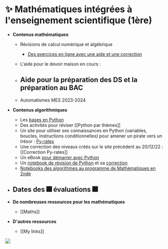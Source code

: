 # ✨ Mathématiques intégrées à l'enseignement scientifique (1ère)

- **Contenus mathématiques**
	- Révisions de calcul numérique et algébrique
		- [Des exercices en ligne avec une aide et une correction](https://tremulotmaths.github.io/remiseaniveau/remiseaniveau.html)

	- L'aide pour le devoir maison en cours : 
	- Aide pour la préparation des DS et la préparation au BAC
		- 
	- Automatismes MES 2023-2024

- **Contenus algorithmiques**
	- Les [bases en Python](http://193.49.249.136:20180/~web/mpsi/cours.php)
	- Des activités pour réviser [[Python par thèmes]]
	- Un site pour utiliser ses connaissances en Python (variables, boucles, instructions conditionnelles) pour amener un pirate vers un trésor : [Py-rates](https://py-rates.fr/)
	- Une correction des niveaux créés sur le site précédent au 20/12/22 : [[Correction Py-rates]]
	- Un eBook [pour démarrer avec Python](https://www.calameo.com/read/006275542d7b71bd218c2)
	- Un [notebook de révision de Python](https://notebook.basthon.fr/?ipynb=eJztXFtzG0d2_ittiFUEuBAWIEWvzZKccrx-2C0nVqxdvxgKMRg0yJZmeuDpGS4pl6vymn_hykvMfch7nvHH8p1zumd6AFCUKZFOUnaVTHKmr6fP5TuXnh96qc4y1zv57oderqtkkVRJ7-SHH4f8_LS6WuneSS9PyteL4m-2N-y5oi5TevZIfaWdmicO_19o9fyqOi-sSmqVXaXra60WiXUq29fWaXNmda5thXZO_VNSna-v86Qy39fa9X4c_tKJv9ov5q90WpklzZtqZYtKz4vitfpzvbqqdKm0o6nURVE7lZgFnqx_UqVeldouSq1WRi-UtmHJ-K3UF8VVggVitO9roxaFqdT67xUaX9TRntA07yx_pKZ2aqMV0dRVUVc04zLBKMm8KBfJPNNDtUqYUqvEUl_p-qdMWUyS8EuZsSrXP4NyhT2j1mVSVWWywh5qq9bXFyBjrTOsuErKhYzxojYX-o3K6CDMcrm-xj4rp_SlLlOT4imP_RP9GKlvmSjUng4DbfIVdaRdr8r1dbr-eUEnlZ4nWGMzhpr21v8mBMWaXhU11vPRtDei6dsR19dnSSYnnSUqLcqSiCIkTjNsmkjs6hJLVZnRdjQa3eH8H6nJSL2oivQ1FkGbMHZZlHQihb0LPz2iATHkXyuTGcfDMPckpaFzc8oZptEdhv4jywCYNCG-w6Bb8rAhDjGvVWqFcdSC3oKSJZizqrRKQNILU62vh-AIHW9eOV0malErWhGkIp9j0j7mMehc1OEJBkxNnmQDekZD4KzX_2V5fWlSYvz1zyWW0gfD5UUVWq3OS8j6gI_8n_nIM_CoE25f7DOfg0MM1lnkfnd5YhfMud11ghez_dqTW9clj_mcN_uuXYYq3YesPV7_9HhhsKmM-LdwvieRUhivAu-V-sy4iijoEgUeX2HZEEcbbUJGRots31i0rYVvZ8au6qo_7f1LGJDEiKaZ9gYzXvaXVWegG2YTbUhLOzgIjHVw4LUHnxVzcstzK10HDUS9hAXBShU94ROhswEVCltpa0QQ5LVTubG1S2uMM4S-euV_p24Yw13l8wI_T1uqx4vO4kXrLtE7O8Ww4MaWcO3Iz3jkr_D4jZpDzFkz6ctVZlIRUq9prsGJpLPqpuejkfoC4xTeVHhGSgxtKoHWAdeziKTFQhQ1yEQaET_LXGgDTmSND9HEe2qTQQuTDKLPSP2ZBNtg0sKmKoc0ktBcgH4sa2IxVquirLxuwRIxf-a2FFUPTAICLHonyyRzekMZ0GRdnfWlaNqphd1MWgYFM7Gww2yAJKWpyMjQPohmZ7XJSJ9WbsT9Orw5nXqpMBZkKY2uZcVtJ08VOkaX1JWXjYy0DzYpVqZdil9Zc_isTBrOoEX2HSld_Dbwxj1pGJasK_WiQYSlLrEdnjMV0g_FAoAlyABMe1-GBtOe6oMzp71vaovfcSKf27MMZzSg37Ej560OppuTIqTfwRY1zQXzSaSzpCcy2ooqieFIYvaT5dKk5yI_y8K4LmsX1mInTNdvkwws8wanT4RvmmCcKlkFk0W9oepoQCzeMkWwXIYZ1C3NkgvoWR4w7O1N4DuMYC4wEsmFp5R6piLlItuQkUg4SCH8A04YagZsBCuM4XBGp2lR26p3YussG_YgDxiAsNvLX26aPmfqkDDmiSEdkojVvoAFj1XCroOvbWseRx7FuBoDkiG4SZWuSkzTF00Xsw706AeUrbeQ_pFgn4W-AI-8EVPVcElX8REjXbRASXiFpS0SXTHnMnWj0TTNJFv1B31fB_g8gWRYUYfAd8X6v0U9iwllo2a9yRdNL2iX1lmvyMITO0Onll3BwCY7FtQrKBAivc04kk1ULK0YkEw3aWMs4iZ8AQM2aI0QqWtjF6QjSj6AeFWsH3-C5AELW8djl6Ismk1uIgKy1B7wE_ws8lWld60u9I5tG9saLANbrGaqz7aBjRhjKcfIabbMiqTzVkZyAWDVl4MH4uypTc7eolDW_4G3Xpu0Tas-fhuoRzFHxCSPOJrBKOm_hvhDIBKhNzGIM-zfyGkIjYIQ0Bz3JABfW0FJ4KiUnpmyoUy0dlrVyUMfQ9V_h6MYPACNXhhFTjn8BrtguW7N-02S0PgHw2aH7NQyXnA6n2ds8B-MpuTdg6gsbR2yZh6jBKtZQM8YK-EAOnXyrNwWsentfXMk3HQACnGCiDnzVQLMRRZRrA2xCVE8OFUCPknnYYYERwNDuspwPsskNZkYHlJpomk6ntP_0VOY9r7d1Z5HOoGaH9Kfw2nv94fjEfopCjZJPIWoxG0J4zGhEuch807kGzxK2mELbwKg2Qay0x6NTraFYCX5LuwEh8cCxMlVM-UZe1XkP9BB45BgKVcJO1Hkr-B9zoEYrILo343O9P2-N4wiz8piaFID-3E_jHpwsB3NOTigc17_O5wQdjqFBYR8jA05zldf4n-lNbJaogmgxxzqpWbzuBnOwHY8ywu6zIsrba0AkiY4ErHaEI4E-DFJd-BH4J0ZTrsMgJudilVtXORstK-8Q0ee0ZJw-fsJCk1-T2fB4adDH33yvIPfiLC8hcCq7kPEuppZxBMkD76dZEc4LRIkwT9toIACWXlwAL4SFlczGnMWxYPJdMChLgvI_fqa-EFQQ3DP9e4wTCfk2uUpnu9r693laCMcsyPphnDFsQGJouwSwoFXHBxrIE1EqmP23cvZMMQ_vbqgIAD5gSzfrDY4VMfBFuLIRaQQHkwl864nUMrfTcZDdYh_R_j3BP-O8e9j_PvDUH2CH5_i32Q8fhkrX2gXOH6EkHMj0I9p2EbFWQvL08mQ9N69eaKM_lmHmNK7ljt0dHPOQ2Vab5OoYi3cCzpGlxAYNeKceb3OXZhlPicQxO_w2NY5eKCoQrTXNawjMaeUje6YQqzER_JUInE1xWj2-vWpHeyRa8jBJaYj-LYicWEzhiWpvfp0vCeTQ5UZEbXY4WzJ7_csrrGcxUyID2YsPLeTcZxa70nL2-_GL30g8vnm4KSsMXj-HoNPwuC6Sj8UX6v7ZOyvgpHyB-Kwtwy6I9jhZv8cY4x5HIQcitWPnk1eDtX9837wNmM29G64l8pL_ABxNJ8WQ8yboizQtYD6fRkG7rgoQtHh-41bK69nPqKxNNbDUZGWhz3ow1900NJl5Ld5OB4Pdmi1lvPfotUO71erHRx8A-hUwogIsAq-QUr2I7a_5CowTtrBBTCDSwrGMbrMtavLhz6dIzqdQPejQPcJkb376HD70dH2oyfbj463H328_egP248-2X706fajyW4WqcrCuFt55Oi-eeRdYThxDSGQDbbhMNk-RfXoTA0FO8Q-SbiujVjRBHuPj_eIj44FfYdMW8cp1RLmaWjjLUef_VLOijcWZu_x0d7gNyAfi9bhaCNHA3CyYDxiyVG-A173-Y0ljh9nLdEsgOmzMsl9YhRanSPZONiWegLjm3UQeiLszAEJ4BBO-oalSXRKyCsZkan9shEGCkdc2Sq5BGQwy9FopDSIjJ8zjoGapZJnG--8ySG24QEpUsAOIY69Mmmdwd3mZN4CQD-xZ8R8J9RwMlKQiWCUtNQRhJWGDJlPXmH2CL9UanYyo_wh4SqZHjTx21hwhopgf3nT4H656mx9bRmSSQqaYohC6T4FxpJM5MRJHs0FftcuJMVCphE0dDU8H5Oz77sfDTUMy6I1-birLGnj2OhQl0udVqQacHA7qSE-DBGD9gAi7DpRYs23jt4s3ucS3nEqKzFgdGonFHC1eVjEG3RAOF64fBeaXLwGrRWGAFogvVd0MfElAM0E1c416Ze4ybsd-gPRgIl-NFIv9uGtXKlE4nkcUMF-McHtUI5FyktWEKwHM_6_NJINRUBdnqrJJ5Bjhf9ak1tzZZPUJcCa9KmIhDIRzBE3N05etY3vSWULHIjDcpi5cq1d5QNqGGSkCMVRUsk7hCH7x4faFm_MEuGNuThP0Gl_wbAiwnvJs_keMMYsUc-eqfnMC2fc4LPQ4DP__qj7_ml4_9S_f9J9P52e6e9VM0iY5XizVRa1ehpafbzZykatPqJWdzBjbWBcYI0Ud3jJciIbFCbPQFBOuqZDBgievkPWFB25nRWl0Bgg5oMlkG8Xiw6fJrDpb1R6TmhJ4nZpUZQ-W-wkp8KajawcsJAN4QKv9TqtWWdK-OKCglycqpu71Dh3Y-CdpBHwLbRqahFk0lY4ZRp9yzhNqxvHISEPk4GtxgrEV023z56Nt6S5HSUAOE-ncPZv0QRtX4oJhe6kZreH-NUBehsn306kdaPgjixTUVOuwZFx8DlUw9WjFQWxcuBsCpY6Ywv7G8KOBfVIYMy8qFNigv6mLaf05voa2xvcrRD0iApB4xlmS1I0_awoXWMUQsiRTiQctQ5Te5WGQc8TgrgAhnepcX6P-UKa0B-1OAmEp6jMilQtlYoBrka067vBDjxCfYQOngzsVQoya7kt1JtSE0UlHKoEoNf94wGgES-lORR16yrUsZRqRcr_LiXCbfDFibhOtnDntHcy7b0NcfqSwsS-BVL2uaRyexcxJwb4vZM-Dk4EqzX4dZzepOADE814153tYmlCjnNMPJ-CfANSFseqry_x14AiFt3yl72xGHjz9HhvRHVyBEK56pFLMo83-Cenokh_vr5Ypqb6F4kghhpkDorTxBTnpuwl_n7SQF0j7OpZUceM1A5pdRiNKOsr08cbQX22KKVYyTaPioYzod0AfsTzlkU8bW1L3AnFCzsEvo2wkw5hJ-O3UHYSKDsZg7RtXsEHSSzVGxobKuGdrv1vn3ZpPvLQrQVHTfU8168E0k1JpYJXefWkXYky-1GiZFG35JWIbnBKd1Fpg0hDdfhB6CTMYxgeJ75-N4QxcaKHxOGH055o12a5xtdoEeszc7o6TcnBu_DXCKJRsNyjoTrmoPCnDwf5Nok2GWwglX8sLJXR0X2IQfzG3Bcq-cInWxeNeg6ub8tBPmboY0E-n7ygGor1f5JyI8RdJisfe_YZtiYUw6-5NiMUqtCbmtBXmQXvVlJITyhAbA4ODtU2oV42gaBIn0dL28hGPZn5cvZQbpBCS3CQqBvIHBOXT8a8CClwotCnv7rTVlJ7hg2J3WGoVys1m9Yo8mSTqi7h3XIEipJIfmaazGft3kkdTyat1ghpaqKYhqtQlC5OsjAJKFZycOCrE_H3ubYU2jg4eOAg_zGd4SXO8HfHB5d8jpexnXqpHjUpdrhhOUgmZxIKHik7Az3C8vmEz5oLy2wa6sqXfDRUsJoaNho-vU5skGGyrPn1X7GGy-BnyeJ-fXDfgveaD5RFpcuTE46sj7kGUsqzPKSIAdRvWH4DbB9ugO2_nZtMx3D7ZsALEEH5HS9TjTf4XmD7LbPdDqBvWtHtgT7eddvhZDuecYd8468Gdx9MdTUggiIRjwhGJRyo01Gd39gDoqa8L3Sa2kB1P8hTSjCfYBwmga8_bwsnmnZkQrB5g3nY0Bq79LdvtJilcYwBQjeqYCxsSJ7tHlr6Rbtqfv0d1Iv05xyxKJsbllfRUQRC3LB5r29dneHwffmezP5IqpoEQhjopYSuv57lXAS-e8ag_LxKF1m-N5XdoG3h8hdvz4l4fRKlRZo7D1GofjSiq0Wip-XmEIz_3zHKq4Tcoq4lb0EXTt5Yc0f_9CFNj1DhN-MTa5knYnkCSHFt_v8uBkQ3UNIrzqj-WFxZiQpKWY-aZ0UKMxGTWpw7KOzCBPFszAWj8awAInN0fFLPWMwzcyYQVW5t-Nj6FreCr3oNFgPnbaWQo9u362ti6dJfmZM-bL-aqjjihdlCL2k3p6FJH0-TfP0z1UOeNnfUHfmVlEabxW1n4S5Py3QMGOUSbBPzaoIInn7oYJnP4s00RaYVsequJczCwN3btYRGLwrbXg72dbdtRxWNpyxoC6dU7qHGWV5P_XhNUg4bh--arYTj9Rdu2KpGbrwvo25d-AC4OzFOUXDtMqaQm3Ll5CpiBLv52DwLbYp1qeHv2G5xGFl6e1FcCa821uFDRd84LU-pW64Z9nv0_BaFKMPqbyj7BV784y4eZbUt0SOKKHXuSZBupfjXMqnb-piQiNoMZvJ94dAxBLa-2UUYnjIETTgp0VwlfDgIRIJIrqruXw4Iu4iINFRJhBLE_2ATaicVjpLC1DZi8ihtcSlQQJhEkVu4PTLzCidzIlf5csrOHkwbFIXD7mErtq_jOvbYbSAy006-bNB6jMEBlL1Njga_vg_YRiY6jCeRi1NeKJlKH_2S9HCXvD6AEIINM8vARKTOX49ovezNcMee3butbEs6By3iyy6kOEhylLGyoXqwMORvmEDE7nikmjqluYF9LaCAfuY_7wwNvmBGYGW92Pc3BjxWcHzBbgM4tLUk9MUHqVyGdPElA2g-0mEcaKWvbmi3nRdPpJg3ydD3TD7LAB4pzwTSUxVNJy9UN1CgucjNH8-hUCzm5FxMZP0Y-PNwon-nvQ6dIotsQ1I_SM2ig7bgSG6ZNiru8TsWSxtf4rC-MKSUtMKOaxbvJO1fhu_dEIzvHrEMu-MOU3MXpTFmM_oIkE9uiYAlaUrSJmatTFLKjYhi1Ko_c9-XVX8wG7A75bXs3nS6Mnt4uTLy4jIiT1rw1SmHs-zP8MdsqGb4gxpSJX7IKJV00TvftRAarlsvEdpS1R79zjebI6e_0X--dFSdJ46-MORtIG15lRVVZuazLlitStYS_OmJMlmd--8ifcEqvUPj6B6pKH9_v-f5-ZWjXo_Tc5Mb_rwJnr749i8t6e9y2gxpY27tLmaD3TgDFQq1OMAD4JbVbabGi0apSbeDgB5787VEuWOOR_OaKdkVqpDgiYPgN8WCliWMNeHlsFhNa4UuKMpKHcjxbb5-O6T2X87o7H0bm3o6PWBahTZKctRsLq6v-Wtrqfj2WHout67USiL8UqO9MuF6xjv09FIpuahmCBbNw8H7XPO4XxKJ3HaIJJKpnikvx_3J8HjsI0xi6asIb0CGfIddCbzjNoMR3aKhWiBj5Zs_Fybkk3yhU4sUb5yBB_YXd_0V55xMyJneWUJFr6506eVpoS9wUOUN3f3U3dpEgLjvqTzRv1zR3cQ3jxnXheolDBV_FYovl7XYqfudps37wDTotBdChn6Sj575XXeDhp20Z-xztgPJJSPpjL_kc0dNDaJ2gr_NMsz0WTSRFAF3LnTtWOpWlNKxv9lEKVMu-9rqHpYkC9iuxgrHzmq8WJG-tws-p7bHzvP5glnH0QehaishxubTJKG4jDpzHRjvkiqf1OdxLPJdt94u5dFtwdoPRIaVrkw1arK_70WFJqlcwp7DcW0_roepasDoKEvx0f-GwrcuhHAmrzOBna90HZRZU9r_NaeYU18wu6DcblrPBWbRDQfYxLlkfEOh5DJJQ3FkuLPp70JL3PPjAIYw9Bl9ZSFM3anYglNkJOkRSu8-DsAm7CeK6PgcOTOIF2rZTRMYjvJTRByyNTw7jgcGeiOXtM_g2YWvUvrEdfeiyAwtk9ez-ItdUPcmFHr4SC59QHGh5KMEwXL_P3bhXg47s7zWJRWKrnRKfy2Mw-auTm2SM9gTv-MI1mx1JS1JNrhsAWqe5hUXbtjzPeTvI2ymaXVKV99pcFpzbsqyKE9zWj4e-V6mGeYC7jmW3zs5wghLGIZTfVlJAh_tRqsrtMkNNiBkqPD295ePd6-C_p7DV8KYFYaR78_Fb1dXnINxp1QhXbbrOIoX0jsagbme9H78kYaTS_y9kyftH6c59Cp6H_74P_ZrOW4) et sa [correction](https://notebook.basthon.fr/?ipynb=eJzVXUtz48Z2_ittjqpEyhyabz1qxinH9iKuSTyx7_VmOBEhEJRggw0aD11pXK7KNv_ClU2su7iVRTbZhn8s3zmnG2iQoKQhx0rGVbIE4PTr9Hmf0z2_NPwgitLG2ZtfGosg82Ze5jXOfvm1ze_Ps9tl0DhrLLzkp1n8F91oN9I4T3x690y9ClJ14aX4_yxQr2-zq1grL1fRrb-6C9TM06mKDgOdBuGlDhaBzgCXqn_0sqvV3cLLwp_zIG382n7fgV8dxhc_Bn4WzmlcP1A6zoKLOP5JfZMvb7MgUUFKQ6nrOE-VF87wZvWbSoJlEuhZEqhlGMxUoO2U8VcSXMe3HiaI3n7OQzWLw0yt_poB-Dp31gTQRWX6HTXRE-3MiIbO4jyjEeceevEu4mTmXURBWy09xtTS09RWmv5DpDQG8fijjJglq9-BuVhfEnTiZVniLbGGXKvV3TXQmAcRZpx5yUz6-D4Pr4N3KqKNCOfz1R3WmaUquAkSP_Txlvv-jX511A-MFIKnzQDMYkkNadXLZHXnr36f0U75Vx7mWPShJo3VvwpCMacf4xzz-WTS6NDwZY-ru0svkp2OPOXHSUJIERT7ERZNKE7zBFNVURjoTqezw_4_U72O-j6L_Z8wCVpEqOdxQjsS613o6Rl1iC7_nIVRmHI3TD1eEtK-pSoNGUc7dP0V8wCI1CO6Q6cb_LDGDi6tZWqJftSMvgKTCYgzywLlAaXXYba6a4MiAnfxKg0ST81yRTMCVywuMGgT44RoHOf2DTr0w4UXtegddYG9Xv1N8_x8L0H_q98TTKUJglvEmYVaXiXg9RZv-T_xlkeg0VSofXbIdA4KCTHPeGFWt_D0jCm3Ok_QYnSYG3QHecJ9vubFPrZJW_mH4LXnq9-ez0IsKiL6jVPTklAphJeB9pLgMkwzwmDqKdD4EtMGO2pnEdIzIKLDUAM2F7qdhnqZZ81J459th8RGNMyk0ZrytL_OKh1tGU2kIU3t6MgS1tGRkR68V0zJJc0tg9xKIGolJAhSyugN7wjtDbAQ6yzQoTCCfE7VItR56ufopw159aP5m5qhj_R2cRHj93mJdXfSkTvpoIr0ykrRLaixRFzZ80vu-RVev1MXYHOWTMHNMgp9YVIjae5AiSSz8qLls476Ev3ERlUYQvJCWpQHqQOqZxbx45kIaqCJJCJ-JwvBDSiRJT5YE98JJoIUJh5Em476hhg7xKCx9tUC3EhMcw38Ma-Jxlgu4yQzsgVTxPhRuiGoGiASIGDWOJt7URqsCQMarCqzvhZJO9HQm15JoCAmZnaoDaAkCTNSMrQOwtllHkYkT7O0w-0qtDmZGK4INdCShEEuMy4bGazQNqZenhneiEj6YJGiZcqpmJkVm8_CpKAMmmQzJaGLv1pGuXsFwZJ2pVbUiZDUDZbDY_qC-rZoAJAEKYBJ42sLMGmoJihz0vgu1_gbO_KFvoywRy36GytKjdbBcBckCOlvkEVOY0F9Euo0yYmIlqISIjjimENvPg_9K-GfeRymVdKOtcZKGK8_eBFI5h12nxBfgKCfzFtalUWtIeqoQ0xeM0YwXTYzqJkfedeQs9yhXds7S3foIbxGT8QXBlPqpXKEiyxDeiLmIIHwd9hhiBmQEbQwusMenftxrrPGWa_dADOgtRhu2lsQkaXZDG8b9pulReJrb4HXWXCDttuH0994_k8T3fj17ftrui8Y2cTbCy8kkeSJEXANg8CVMHV0lOtS23aMUZTm6JD0yjbJvEwwTFMEp0uJEMsfkFXv2clnYkrNgmuQ3DvRfAXRVeUo0eV1aXcJ6THzOpJArAMZuhCQAY0kSzV0U0sP_X3oYY9df-2BO7WIZNiY8eq_RUWIGmfFqo3ZIdpGLG5aXL4kK4NYCnI9qTInMFPR4kZIAnv-Qwqa9LJiiYEOyXwgjYBJbLNxoERbpSIklRHqGcmphHfNnRXL6N_A_bDHdcp9JyKwikWuWyVkLRing0zgeLHMgrrZ2daufmV9h2lgidlUNVk_sSJley5l6206j2Kv8lV6Sq2Rl9-0nogdJtq7vEeorf4dX41EK0GzJv5qqWcuRbgod9iADWKSwQXy27CKBN9EIGnIPpbshuDIcg6NUcc1gw8oRc36dP9EfnZip2-12H2gT5_ehUmBZwcTtMazp97UrPmIjW09hPHh_zeMfx8qClrAr9Izljml-bONSwv_qV3gi51-tqfSYHERsUH0ZDtE0Q9sEUuCyiZFxoazaj6GDAy1hEuIhsjzTDe2jr7W7t1o37177Hx077RzYv-_Fx-t7q5h2IkzSiy1WHqwfcmUEDVNxE07a51bcQJI7mMEDyQAC2QZgQ7mnh9GorFJrIu0rXiwH-luTxo_1MFzT2dQdW16bE8an_W7HbRTFPSTuBZhiWHJ1mZEealxXWo9EOvZ0wpLu9BagpsOxaRBvZN-JfOefEgORtjX4hCRyxwml-zdkh9HG41NgrWw9NiZJb8R3xccEMMsCP_VKFnTrHvNMOBRmd1DP4QOrWGI8RMzxH07pQhE8S7txjJHR5vxvaMjorjVv8Et5TCEEKNsJJv3HPnNb_C_RIeCN5oUDMELCNScjZX1ABcQa5hPHIRFfBtoLeZhES5ziL4N1xKc4fk1LgCszynoLrEuGLuZyzxMHfez_GRcfPKV5-Sp7ceytNDeNk4stZRHa3heIGgrO9L7_ofrzmAVHTZlop8yaL-lPlP9dea3wKmxIcs9hZ3JEaZk9V9semIeLBVsk7YqREMdh5x8AA55_NrBJhO9Q6uxZa33xIPqHXdG-_AcB577Ju5spBX-IgZiUrXCMf0QUe5iFIkBUeyuHKQmkO6IbvE6yhAhhbAX1ld_JUJVTanPqZMJIiR5S4grENvqjvhebHUbmAvqA7CVZEtVdvB432oTKHMWwtF60icQ525UUOKndWK_ZVQVRxlJopKymr55O23bzIdRUBT-owgQaxRWVByk5zArSZ6Zo4KezAjgVZPwedPrtlUfPwP8DPEzws8YP8dtdYJfp_jpdbtvXY6HPlMLj_zShXCE4LDMhwmHyxht0rT1zH26D3M_ahqPXp7alQPZ6WdlFSYmDFVjlhSE1lZhGZmibdHaW_2N6Cj1yAcNJZBjTBluwjT7BfkX_A2vdb4AEcaZTTSlBe1KuNtnO7NL2R0iZHkrSYCcwsMHzfxctw4ojMRxbcYgGCcjfmV7AFNSB_l590AGh84Mhdfd4FSJeLNmCaPJLkxl98ENsWE3sjIm2kTd5Oub7luTA3m93jlJTnS-2KPznu08yPwPxVjqj-SsV1ZjmA1JsbYIwsuansX6Ob3hMhkQ2RZD13nXe0vKdRvzYXZ7cN_7ThUrVTQ9IGQ_VrMxLZfqTbDPsP8NfmEvAiYOduK2BYChW-C0N6Wb1tSkg0RnHRbBM_k8NcHWeaiNwyfM-bR01X8vupImHbPMfrfbqpHiJaPdI8X790jx3l6phEfN47FrJpg9ZPnR0XfwTBLobvFbbBDAJ7Xtmj0UE2A3pIYYYX3MKV3BbuQigCX41EQyICKx2z-w29-j3a--6m--Gmy-Gm6-Gm2-Gm--Ot58dbL56nTzVa-eUrMkDtMHSXVwH6nuleV43ETuodXuB7I5Hu9pE-WS8blGupyXOKQ0CtFVSPFgsQwkP1KmCGiAg-ejA6LlkTjYtryiEgELJK5eoMXo7CYHwbgUqtDtB88HB62PzldfeOeCP2Et-2gp9vmoVfNyWPdyUPeyX_eyV_OyW_OuDq6uw7qR66Y4KpjPfnnTf1vPT3vlP54PdvV6Vb-zVsoAQ3rGtrMm530H59aUAczBMOAOSZHA87xMvIWpH4JJwBlasEJJb-LzFvMgS58cTY4Xw2bm2ig7NQkpCEFK4cBEf11IDooW3-rMu4F5G847nY4KQJb4PeU0XThX8m7tm7FXiNG4Q4pecJQMjJKFfh55Scg1LzN4xZ6-JHY9I8BeR0GKWIsmkHI7O1NbSGJqPDC6Y2tnano2pTIb8gFkeODELGPGhRzkIyfbOjfTVZerO83ug1RqUWJKMN2k_IgXiWRJpdwktRIiSG3tiC3IAQ7TfAmKXXBA8NDpqm2nRXMyqUGZ0tq20abO54GfkTDFxtViQxx-QgatAUio21EizXt7LyZv0t2PHEpLmhKNygHFul7fLKIN2iBsr47z64DiIYW5HodkoVvUG9XgIl9ypIzQIE2LsgIX5HGb_kQ4YKQPOur7Q3jWt8qTdAtHmbFeDPCwH8AsZTjLMtaTmWzvmx6FIKAmL1TvBHys8F9pKOVcACzle9C_Taq1pGQ5U8R2YO_HErhWzP9RSdf6SeymFMQ6c_My6DZLS1uHSaAgwY4i654qK0x4xNbNMNmUVZRTT6jvQkIJkJp_QrciJA68lxcHMPmmnnr5Ul1MDfu7AJ9bgM_N90H1-wv7_YX5Pqx-n0wug59V0YkdZbQOFTlQLyzUeB1KO1CfENQOirLMjIqpKVWWhndT4T7Kk0ZAKJcr-W022gx-2yyLKpJhGieCYxiWH6z06mHGq3CCB6vhnfKvyIKVMLofx4mps0olec-yk_Qo7FNtg2dGrlagWSpLMO-aYs5cr3KR-mGabs28EoPApLZQRVGgDFqyvwwTPNBPAbW1HxIjdjCQVVcB-apo9vnL7oa8KHuxRrXBk937e2RN2ZYipLY5CfLNLmol0F6Z0j9-h_Ujd1GP1kC3b5Qu87X3I_3psrWbBSzVXGxKpkCcU-49JW1s6qpCPtWSUYR7AVeQUjlpqGP90TmBNxtM9xVtXlKDmI7LaDfMYWtM8SqwuJoFHL24oWitkyDtH93Y-G0tV70q0bmlh5vP-vdGgI_3Yap7lq7HI87qletT41GHAsAm6znodnYPAz9TAzGxL-LcJ2ZortuZVIG1ugMltHY7yzOgszzuCNM5qahmFCdpYU7Y1A0Rr8VAYIc2yhCdXnnkfsFp2eWY2h7j2QojwxXiwJKtT5XypKSp2h-ulIO7ZtqqsZWpjeDBoIFjROI1lIxpjwwRiKIKWJXA2QyaoxbMdp5KsSnqwVmokVTbO2bDLqe8ynBuKpKtt-ETTRpn4Jh7vCFzKsTT97g7TT4Vs7kKlxKta1iLnxQOLov2QEtlFLEvIy00gTi2qJLQlkd1ieZ9oK9FcnWkmsENnlrE89Xq4YOumIbhi9FBh446kIPEB1f4VM1ojX4WdK7F7K-pNc6pfFhSI_YYGScXaWDKF1IZEZ6HhRsWCrkaUgxcQiq71IHtjTBrDhd215KjM5EwrH3LEiwATgV3Lfi4r0sSMbjVJXJ7FGetIPghxPYqiO1178Fsz2K21wVqy_ysCXlSFQj8YHuYMQ1y89dpFecdY_SXZnVxAJILdi3qMG8vBa3y7EkLEmYOnYTzLC_RK6kqGzCpw9IakqBtPgiehHhCdqw8cwTLJkawo32i8D40EkvXYrqhKXEn0mfiTHPfp-DDtTkJ6vSC6Q7aasSZn9OncxbWkdZrrWnjv481nUKgI60t90tYr3r3qmsqx9LdiXaeepWnfuVpUHkaVp5Gladx5em48nRSeTqtjt7dUaN_aQqAZoWmsRGmkhlMMsOEXE2N04wqSVf_QXKa3M7EW5rEnCm6KCKe_JnrHm25Ln3JyQVJIhtEkqqCIYX4w6Ojvtrc87dFvNVRTc7U1goUhlNzuNKWOvoQeByLrWZYusSwvS5PQsrJKSdjDpKX5_oM79lio7Y9uZAEbCU4AV7tZXkSRBLoZVNTRqbBTCHHozRLr1cKQFs6RRgL4E3FSeomwhkFFJI8OjLnVPB8FWiKIB4dPXEGdER7eIM9_HR0dMP7eOOq3LfqWVH2lSrYrJemQM4efaEEHUQii5oh7zWX8WvfnnKc89bQ0SU_ZP1nSr6IDCIMFhV__gvmcGODDTK5eomwVzHUG0oxYtJDzBo_g_HbP9wtLN2-nImC2a1K1z1OG3b5RI0UuhsLy7UnPzovcFN_jta0Qb3M7-9VcNNjeT5gyT1iGX3M0vhU5G4P33sA6AGiB5DeSMpSe4DqnUhhax9wfeoHcH3A9QHXB1wfcP1jcwwGcAPADQA3oAEBNwDcAHADwA0ANwDcAHBDwA0BNwTckGYGuCHghoAbAm4IuCHgRrvqBXbF-muu2F-uwihwnbHt7hBMTEpoGjFVxEz2csXuGe1h92rbjB5OUfCqywZnm3HSHepb_s-coSfTBoWJSRHOZ2Rke5wACJwDJF1jLhfnRmyjibZYN528oLKNM_TDKDCHO8vyxAKOtDIWH2Ictl1CPTfH6wPR9F1XWthmdDQm1rZQor5raeesqvjzU0hbac81SSJ7t0wvo62wiNiyeKPC0jzC5pvTGDL6MyleFqsshJj26H6bywWfsKwf0eoCoyWFl2tl5F61ZF22gD9mMTkC3AhwI8CNaAmAGwFuBLgR4EaAGwNuDLgx4MaAGw8l4DYG3BhwY8CNAXcMuGPAHQPuGHDHgDsG3DEhBXDHgDsG3AngTgB3ArgTwJ0A7gRwJ4A7IewB7gRwp4A7Bdwp4E4Bdwq4U8CdAu4UcKeE5tOd7Y7CgxbZ9P39OXijBZw0fHEM3EkNdzp044MYG3KhA6zgv6KXHz0KdVRN2tL7AL-GOtwx5vSU9pNg4aOzoEIIrp6VriHE6qi3Zj_JE8GFJNlqRcVetXwfuZzYMXA-FFvKejJpWbi4i0kUFP6mMQWco5puckDqs9VFFPswfFwylGAWTJA4tAqnMIDYZY9i2NkpkbYcxIkvovBS_Fg55G-y0BucDJ5rFA4buHKjnMu5MGp1R-yemFtepA1bZMVpCuKT6SyY02rOLUgTb73F6nc6yHNeXKuWUhyNSlqmLuzUXv1QMiR7lXJvUxHjL4KmBn9ooJkH3cUUp6MyYuO6KUxtx9ULochlvY51eZ-VOTBWNlROf0oDt0GaytVJbsWVwb47JznH5aYriqXY7TX3M7Cd6IQtzTnPMmRpvfJKTkeEfzmNCWRKskzl9hzHN-dtMyS0LvKSIMsTXa3yJ9tVX8e3QquFvfOhsg1cIkdlVHzYzazR0JuTkrGz33JeDR7QV3U0yipNouUUQa8cKSe9Q_H-uZeX1b22ZGM9ecNXXNmGNpD_XR1ieEgbJOb0fXFdzdMZ9cSIFM8KmjctssaFRQqseIIJon-QCcHJyRgp9gm0Q-RO9vJGVI4QiaLY0WbPTCucgXfiaTcTjghB7UNQpFg99OjmDVIph_W0RTLjTi7jK8NKNkoka-sNWvVhhL1qbnvj3S20RxedFzHPCrVKTPScV0e2h0kRSPVVdU9MaNKGMaeaLT1hVXPou4zfrQdSD_TBQ5Xq0tiKHlM3KdW9UiDiSigqgbddfkRGFnGJi_GmtkEqQ-O1QW79aa_1lm-JWCtK_JLwkvKFfDLjtT1aeDfVugenTKHcq_sC4JRj02sVDGsLuK-aob9XNcOjl8dm4aPXpHr9ourhjUSVh211ij_GbdUfUaQWb_A8xuuTnjnE1OvTX8Ph7idEnqlRRxWl4BchzKYYeuV3ftzZ4vuSWZV18OzQnGA2JmDKV9ms2YNluS7dPSmnAyE0-dAzFBqpJs4X0v2fQbpZGOjJYTsvQttLuSASXJxcSuyBCpUr5Q15YeEVd8DxNb6UUcSYXFLgGDUcoeDuRK1OGhU8OYaWtlWNVq7NKkZ0nG9aLFQ_bVYsBpR7qFybstdEsuM1x74fJY-_tjfvkuda3WLptubujOJsfGGjTOk6YlOjISLQ832Sh2KtJJ5PKX4h8kA1p-nPSdZsTVsc9zHK82AyWYYH-LgM5cONgx4_5is7Uuxlc4qHaVtN8UCAdDDXFkYkdN3bom4i1F21YNTC0sEI-pvvN3Oik4WGMueZ1JWX0l3HxrShJS-jOIvCi2nVB8kSluN8CWbiLa_MDc1fsqau4Ni5sUl0urlv4PXVbUqtnvtX4SLki1bx9vsf_lSifpfdZk_FpdbqZNbIjQspbC08R6Jhj0d5WXBgWCMJSPsCgcal4ot55KY5vLrIGZNVprJ1Cm4CdFvQep7ABiM3yE42oLlCFsRJpo5k-9Y_3-8pmTs8K2vfdDkMnp6wOoAWSnxULM4tMP5zaUvwbRb-ldwCoZaho-qWYVnt92BLw5VSUlF0wazZv19L7lV48PBKqHZu2Bud9sejwejk9Ph0QDrsPdahep1hb9jvDUbj_uB40D0d9eq14B-7mSJhKtspMgRmkZE4zV571DVBe7EaM8d2BbebBnUVM6Myz-5YSlQNHGq5J_k6tFUPpmK5dFW2jsAdm0u2zHVkC1J2l0FttTt9ug0Sw_mz4BpbkWxpboau2oRwCH6mwx3m45JudXn3nH0EW2iOrtybtPlWjNIOr95tvX53F3U6adg4oRnkk5dm1dU8TKXOyA16lB3J7QjSGE9yRXRxXCRITcxxbkf63BlIToRVbqKomepG4iflgEeR-PG58HujuZ2STGCzcN5uOyuceEmaSc94n8oWtfvDRi0Vor8j6mGDrbhK1Zrp1JiLi3mVVJWtvnDTO49dejmVZw_lvz4QGpZBFmadotxqLywUVVwJLA_1ifNPHGCoHC6Zk_j9ZJto3auC40Mxv36YwfW9fMsx7Hsxru_DKIe592hOUfB9mp9sa2645oHmW9f-uObD_ZoP9mtOBX-PIuA_OgJUNcXTcJFH4r79GORW1RankL_lMj3fnLybkSvt5xfirtBhbNiWF-Jg2_M4c8-3Z3DsVUjmjjNJmY2tU4GuL-m-Tjt0pYA_vshCqXKwBxXG1kGw63EC3qbOkMWXUTmymiKn6BSkEHLI1uHRgXsYumvFI4fshKb235kxxX_VM-1TQHo_TZ1gdQpjJLR1vyYJSP8kykzJ9ZbWAv7oglXbbC5B17lBlpM1rH54gS_2fM2ML18qbTQ1btkP_foPVvh_TZ0p_T__yZEodwCOSp2tVfZOGq_NvVnkPokFjsHXYL4qrrVxofqtwtrg-b6U2b1U47NN9bfJ04asAq3qp2rQ8klFOTI1yeM6WqvPnxKaCzuogAKOe3WHiHlGoNFZvlU1Dva6-bfYF3A3SY0q2mmy60hWEKRlq_5jW43dVoO6VuOaVkO31XCnVqO6VsOaViO31biu1aCmVd9tdbzTWCd1rfoPjXVa12r00Fh0Vdjjmg3dfzrKkiArt7ftijD6KUjoCN0y8OlpFqaQgbfnhgxNmG8AiuOqcPgneLuUKGnbEqs8DyDnCqhzuu2SOiRxtgiTJE7OFyTZzgoSD4turoOEaqHBDOhhDhl2DuqW-mjAdZa3gFmEmLQwAdH-ZzfP62dBzxd-rNFnhm7kH5txvy5vuR4rPadT2Ek5j4E7kcagc9wZNn79lXqTazv5fnX7cL6AP4DG_V__F3Y7MDE)
	- [Notebooks des algorithmes au programme de Mathématiques en 2nde]()


- **Dates des 🎆 évaluations** 🎆
	- 


- **De nombreuses ressources pour les mathématiques**
	- [[Maths]]


- **D'autres ressources**
	- [[My links]]


![](https://www.pearltrees.com/s/file/view/274150552/)
